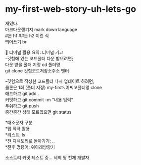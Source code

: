 # my-first-web-story-uh-lets-go
재밌다.<br>
마크다운랭기지 mark down language<br>
#은 h1 ##는 h2 이런 식<br>
띄어쓰기 br<br>

<p>
🦢 터미널 활용 요약: 터미널 키고 <br>
-깃헙에 있는 코드폴더 다운 받으려면; <br>
다운 받을 폴더 지정 cd 폴더명 <br>
git clone 깃헙코드저장소주소 엔터 <br>

-깃험으로 작성한 코드폴더 다시 업데이트 하려면; <br>
클론은 1회 (폴더 지정) my-first~어쩌고폴더명 clone <br>
애드하고 git add . <br>
커밋하고 git commit -m “내용 입력“ <br>
푸쉬하고 git push <br>
중간중간 상태 모르겠으면 git status <br>

*대소문자 구분 <br>
*탭 적극 활용 <br>
*리스트; ls <br>
*전 디렉토리로 돌아가기; .. <br>
*전후 명령어: 위아래방향키 <br>
</p>

<p>
소스트리 커밋 테스트 중... 세희 짱 천재 개발자
</p>